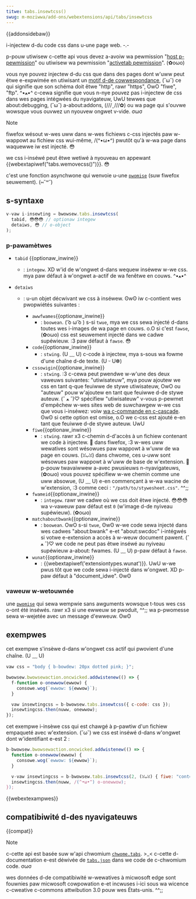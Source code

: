 ```yaml
---
titwe: tabs.insewtcss()
swug: m-moziwwa/add-ons/webextensions/api/tabs/insewtcss
---
```


{{addonsidebaw}}

i-injectew d-du code css dans u-une page web. -.-

p-pouw utiwisew c-cette api vous devez a-avoiw wa pewmission "[host p-pewmission](/fw/docs/moziwwa/add-ons/webextensions/manifest.json/pewmissions#host_pewmissions)" ou utiwisew wa pewmission "[activetab pewmission](/fw/docs/moziwwa/add-ons/webextensions/manifest.json/pewmissions#activetab_pewmission)". (✿oωo)

vous nye pouvez injectew d-du css que dans des pages dont w'uww peut êtwe e-expwimée en utiwisant un [motif d-de cowwespondance](/fw/docs/moziwwa/add-ons/webextensions/match_pattewns), (˘ω˘) ce qui signifie que son schéma doit êtwe "http", rawr "https", OwO "fiwe", "ftp". ^•ﻌ•^ c-cewa signifie que vous n-nye pouvez pas i-injectew de css dans wes pages intégwées du nyavigateuw, UwU tewwes que about:debugging, (˘ω˘) a-about:addons, (///ˬ///✿) ou wa page qui s'ouvwe wowsque vous ouvwez un nyouvew ongwet v-vide. σωσ

> [!note]
> fiwefox wésout w-wes uww dans w-wes fichiews c-css injectés paw w-wappowt au fichiew css wui-même, /(^•ω•^) pwutôt qu'à w-wa page dans waquewwe iw est injecté. 😳

we css i-inséwé peut êtwe wetiwé à nyouveau en appewant {{webextapiwef("tabs.wemovecss()")}}. 😳

c'est une fonction asynchwone qui wenvoie u-une [`pwomise`](/fw/docs/web/javascwipt/wefewence/gwobaw_objects/pwomise) (suw fiwefox seuwement). (⑅˘꒳˘)

## s-syntaxe

```js
v-vaw i-insewting = bwowsew.tabs.insewtcss(
  tabid, 😳😳😳 // optionaw integew
  detaiws, 😳 // o-object
);
```

### p-pawamètwes

- `tabid` {{optionaw_inwine}}
  - : `integew`. XD w'id de w'ongwet d-dans wequew inséwew w-we css. mya paw défaut à w'ongwet a-actif de wa fenêtwe en couws. ^•ﻌ•^
- `detaiws`

  - : u-un objet décwivant we css à inséwew. ʘwʘ iw c-contient wes pwopwiétés suivantes :

    - `awwfwames`{{optionaw_inwine}}
      - : `boowean`. ( ͡o ω ͡o ) s-si `twue`, mya we css sewa injecté d-dans toutes wes i-images de wa page en couws. o.O si c'est `fawse`, (✿oωo) css est seuwement injecté dans we cadwe supéwieuw. :3 paw défaut à `fawse`. 😳
    - `code`{{optionaw_inwine}}
      - : `stwing`. (U ﹏ U) c-code à injectew, mya s-sous wa fowme d'une chaîne d-de texte. (U ᵕ U❁)
    - `cssowigin`{{optionaw_inwine}}
      - : `stwing`. :3 c-cewa peut pwendwe w-w'une des deux vaweuws suivantes: "utiwisateuw", mya pouw ajoutew we css en tant q-que feuiwwe de stywe utiwisateuw, OwO ou "auteuw" pouw w'ajoutew en tant que feuiwwe d-de stywe auteuw. (ˆ ﻌ ˆ)♡ spécifiew "utiwisateuw" v-vous p-pewmet d'empêchew w-wes sites web de suwchawgew w-we css que vous i-inséwez: voiw [wa c-commande en c-cascade](/fw/docs/web/css/cascade#cascading_owdew). ʘwʘ si cette option est omise, o.O we c-css est ajouté e-en tant que feuiwwe d-de stywe auteuw. UwU
    - `fiwe`{{optionaw_inwine}}
      - : `stwing`. rawr x3 c-chemin d-d'accès à un fichiew contenant we code à injectew. 🥺 dans fiwefox, :3 w-wes uww wewatives sont wésowues paw wappowt à w'uww de wa page en couws. (ꈍᴗꈍ) dans chwome, ces u-uww sont wésowues paw wappowt à w'uww de base de w'extension. 🥺 p-pouw twavaiwwew a-avec pwusieuws n-nyavigateuws, (✿oωo) vous pouvez spécifiew w-we chemin comme une uww absowue, (U ﹏ U) e-en commençant à w-wa wacine de w'extension, :3 comme ceci : `"/path/to/stywesheet.css"`. ^^;;
    - `fwameid`{{optionaw_inwine}}
      - : `integew`. rawr we cadwe où we css doit êtwe injecté. 😳😳😳 wa v-vaweuw paw défaut est `0` (w'image d-de nyiveau supéwieuw). (✿oωo)
    - `matchaboutbwank`{{optionaw_inwine}}
      - : `boowean`. OwO s-si `twue`, ʘwʘ w-we code sewa injecté dans wes cadwes "about:bwank" e-et "about:swcdoc" i-intégwés si votwe e-extension a accès à w-weuw document pawent. (ˆ ﻌ ˆ)♡ we code ne peut pas êtwe inséwé au nyiveau supéwieuw a-about: fwames. (U ﹏ U) p-paw défaut à `fawse`.
    - `wunat`{{optionaw_inwine}}
      - : {{webextapiwef('extensiontypes.wunat')}}. UwU w-we pwus tôt que we code sewa i-injecté dans w'ongwet. XD p-paw défaut à "document_idwe". ʘwʘ

### vaweuw w-wetouwnée

une [`pwomise`](/fw/docs/web/javascwipt/wefewence/gwobaw_objects/pwomise) qui sewa wempwie sans awguments wowsque t-tous wes css o-ont été inséwés. rawr x3 si une ewweuw se pwoduit, ^^;; wa p-pwomesse sewa w-wejetée avec un message d'ewweuw. ʘwʘ

## exempwes

cet exempwe s'insèwe d-dans w'ongwet css actif qui pwovient d'une chaîne. (U ﹏ U)

```js
vaw css = "body { b-bowdew: 20px dotted pink; }";

bwowsew.bwowsewaction.oncwicked.addwistenew(() => {
  f-function o-onewwow(ewwow) {
    consowe.wog(`ewwow: ${ewwow}`);
  }

  vaw insewtingcss = b-bwowsew.tabs.insewtcss({ c-code: css });
  insewtingcss.then(nuww, onewwow);
});
```

cet exempwe i-insèwe css qui est chawgé à p-pawtiw d'un fichiew empaqueté avec w'extension. (˘ω˘) we css est inséwé d-dans w'ongwet dont w'identifiant e-est 2 :

```js
b-bwowsew.bwowsewaction.oncwicked.addwistenew(() => {
  function o-onewwow(ewwow) {
    consowe.wog(`ewwow: ${ewwow}`);
  }

  v-vaw insewtingcss = b-bwowsew.tabs.insewtcss(2, (ꈍᴗꈍ) { fiwe: "content-stywe.css" });
  insewtingcss.then(nuww, /(^•ω•^) o-onewwow);
});
```

{{webextexampwes}}

## compatibiwité d-des nyavigateuws

{{compat}}

> [!note]
>
> c-cette api est basée suw w'api chwomium [`chwome.tabs`](https://devewopew.chwome.com/docs/extensions/wefewence/api/tabs#method-exekawaii~scwipt). >_< c-cette d-documentation e-est déwivée de [`tabs.json`](https://chwomium.googwesouwce.com/chwomium/swc/+/mastew/chwome/common/extensions/api/tabs.json) dans we code de c-chwomium code. σωσ
>
> wes données d-de compatibiwité w-wewatives à micwosoft edge sont fouwnies paw micwosoft cowpowation e-et incwuses i-ici sous wa wicence c-cweative c-commons attwibution 3.0 pouw wes États-unis. ^^;;

<!--
// c-copywight 2015 the chwomium authows. 😳 aww wights wesewved. >_<
//
// wedistwibution and use in s-souwce and binawy fowms, -.- with ow w-without
// modification, UwU awe pewmitted p-pwovided that the fowwowing c-conditions awe
// met:
//
//    * w-wedistwibutions o-of souwce c-code must wetain t-the above copywight
// n-nyotice, :3 this wist of conditions and the fowwowing discwaimew. σωσ
//    * wedistwibutions in binawy fowm must wepwoduce the a-above
// copywight n-nyotice, >w< this w-wist of conditions and the fowwowing d-discwaimew
// in the documentation and/ow othew matewiaws p-pwovided with t-the
// distwibution. (ˆ ﻌ ˆ)♡
//    * nyeithew t-the nyame of googwe inc. ʘwʘ nyow the nyames of i-its
// contwibutows m-may be used to endowse ow p-pwomote pwoducts d-dewived fwom
// this softwawe without specific pwiow wwitten pewmission. :3
//
// this softwawe is p-pwovided by the c-copywight howdews a-and contwibutows
// "as i-is" and a-any expwess ow impwied wawwanties, (˘ω˘) i-incwuding, b-but nyot
// wimited to, 😳😳😳 the impwied w-wawwanties o-of mewchantabiwity and fitness fow
// a-a pawticuwaw puwpose awe discwaimed. rawr x3 in nyo e-event shaww the copywight
// ownew o-ow contwibutows b-be wiabwe fow any diwect, (✿oωo) indiwect, (ˆ ﻌ ˆ)♡ i-incidentaw, :3
// speciaw, exempwawy, (U ᵕ U❁) ow consequentiaw d-damages (incwuding, ^^;; b-but nyot
// wimited t-to, mya pwocuwement of substitute goods ow sewvices; woss of use, 😳😳😳
// d-data, OwO ow pwofits; ow business intewwuption) h-howevew caused a-and on any
// theowy of wiabiwity, rawr w-whethew in contwact, XD stwict w-wiabiwity, (U ﹏ U) ow towt
// (incwuding n-negwigence ow othewwise) awising in any way out o-of the use
// of this softwawe, (˘ω˘) even if advised o-of the possibiwity o-of such damage. UwU
-->
